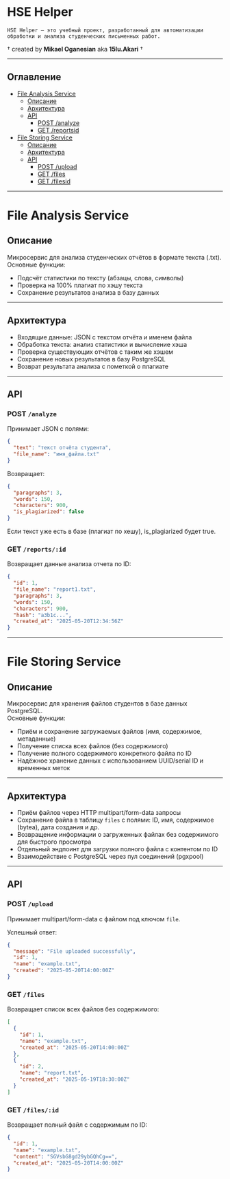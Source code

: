 # HSE Helper
    HSE Helper — это учебный проект, разработанный для автоматизации обработки и анализа студенческих письменных работ.
† created by **Mikael Oganesian** aka **15lu.Akari** †

___
## Оглавление

- [File Analysis Service](#file-analysis-service)
  - [Описание](#описание)
  - [Архитектура](#архитектура)
  - [API](#api)
    - [POST /analyze](#post-analyze)
    - [GET /reportsid](#get-reportsid)
- [File Storing Service](#file-storing-service)
  - [Описание](#описание-1)
  - [Архитектура](#архитектура-1)
  - [API](#api-1)
    - [POST /upload](#post-upload)
    - [GET /files](#get-files)
    - [GET /filesid](#get-filesid)

___

# File Analysis Service

## Описание
Микросервис для анализа студенческих отчётов в формате текста (.txt).  
Основные функции:  
- Подсчёт статистики по тексту (абзацы, слова, символы)  
- Проверка на 100% плагиат по хэшу текста  
- Сохранение результатов анализа в базу данных  

---

## Архитектура
- Входящие данные: JSON с текстом отчёта и именем файла  
- Обработка текста: анализ статистики и вычисление хэша  
- Проверка существующих отчётов с таким же хэшем  
- Сохранение новых результатов в базу PostgreSQL  
- Возврат результата анализа с пометкой о плагиате

---

## API

### POST `/analyze`

Принимает JSON с полями:

```json
{
  "text": "текст отчёта студента",
  "file_name": "имя_файла.txt"
}
```

Возвращает:
```json
{
  "paragraphs": 3,
  "words": 150,
  "characters": 900,
  "is_plagiarized": false
}
```

Если текст уже есть в базе (плагиат по хешу), is_plagiarized будет true.

### GET `/reports/:id`

Возвращает данные анализа отчета по ID:

```json
{
  "id": 1,
  "file_name": "report1.txt",
  "paragraphs": 3,
  "words": 150,
  "characters": 900,
  "hash": "a3b1c...",
  "created_at": "2025-05-20T12:34:56Z"
}
```
___

# File Storing Service

## Описание
Микросервис для хранения файлов студентов в базе данных PostgreSQL.  
Основные функции:  
- Приём и сохранение загружаемых файлов (имя, содержимое, метаданные)  
- Получение списка всех файлов (без содержимого)  
- Получение полного содержимого конкретного файла по ID  
- Надёжное хранение данных с использованием UUID/serial ID и временных меток  

---

## Архитектура
- Приём файлов через HTTP multipart/form-data запросы  
- Сохранение файла в таблицу `files` с полями: ID, имя, содержимое (bytea), дата создания и др.  
- Возвращение информации о загруженных файлах без содержимого для быстрого просмотра  
- Отдельный эндпоинт для загрузки полного файла с контентом по ID  
- Взаимодействие с PostgreSQL через пул соединений (pgxpool)

---

## API

### POST `/upload`

Принимает multipart/form-data с файлом под ключом `file`.

Успешный ответ:

```json
{
  "message": "File uploaded successfully",
  "id": 1,
  "name": "example.txt",
  "created": "2025-05-20T14:00:00Z"
}
```
### GET `/files`

Возвращает список всех файлов без содержимого:

```json
[
  {
    "id": 1,
    "name": "example.txt",
    "created_at": "2025-05-20T14:00:00Z"
  },
  {
    "id": 2,
    "name": "report.txt",
    "created_at": "2025-05-19T18:30:00Z"
  }
]
```

### GET `/files/:id`

Возвращает полный файл с содержимым по ID:

```json
{
  "id": 1,
  "name": "example.txt",
  "content": "SGVsbG8gd29ybGQhCg==", 
  "created_at": "2025-05-20T14:00:00Z"
}

```